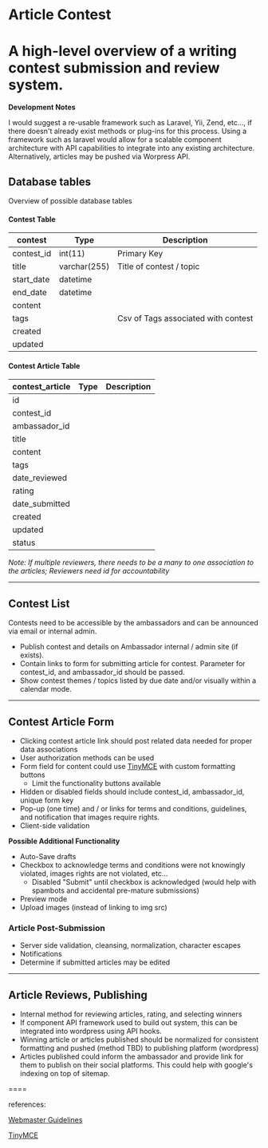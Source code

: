 # Article Contest

A high-level overview of a writing contest submission and review system.
====

**Development Notes**

I would suggest a re-usable framework such as Laravel, Yii, Zend, etc..., if there doesn't already exist methods or plug-ins for this process.  Using a framework such as laravel would allow for a scalable component architecture with API capabilities to integrate into any existing architecture.  Alternatively, articles may be pushed via Worpress API.

## Database tables

Overview of possible database tables

#### Contest Table

| contest | Type | Description |
|  ---- | ---- | ---- |
| contest_id | int(11) | Primary Key |
| title | varchar(255) | Title of contest / topic |
| start_date | datetime | |
| end_date | datetime |  |
| content |  | |
| tags | | Csv of Tags associated with contest |
| created  | | |
| updated | | |

#### Contest Article Table

| contest_article | Type | Description |
|  ---- | ---- | ---- |
| id | | |
| contest_id | | |
| ambassador_id  | | |
| title  | | |
| content  | | |
| tags  | | |
| date_reviewed  | | |
| rating | | |
| date_submitted | | |
| created | | |
| updated | | |
| status | | |


_Note: If multiple reviewers, there needs to be a many to one association to the articles; Reviewers need id for accountability_

----

## Contest List

Contests need to be accessible by the ambassadors and can be announced via email or internal admin.

 - Publish contest and details on Ambassador internal / admin site (if exists).
 - Contain links to form for submitting article for contest. Parameter for contest_id, and ambassador_id should be passed.
 - Show contest themes / topics listed by due date and/or visually within a calendar mode.

----

## Contest Article Form



- Clicking contest article link should post related data needed for proper data associations
- User authorization methods can be used
- Form field for content could use [TinyMCE](https://www.tinymce.com/) with custom formatting buttons 
  - Limit the functionality buttons available
- Hidden or disabled fields should include contest_id, ambassador_id, unique form key
- Pop-up (one time) and / or links for terms and conditions, guidelines, and notification that images require rights.
- Client-side validation

**Possible Additional Functionality**

- Auto-Save drafts
- Checkbox to acknowledge terms and conditions were not knowingly violated, images rights are not violated, etc...
  - Disabled "Submit" until checkbox is acknowledged (would help with spambots and accidental pre-mature submissions)
- Preview mode
- Upload images (instead of linking to img src)

### Article Post-Submission

- Server side validation, cleansing, normalization, character escapes
- Notifications
- Determine if submitted articles may be edited

---- 

## Article Reviews, Publishing

- Internal method for reviewing articles, rating, and selecting winners
- If component API framework used to build out system, this can be integrated into wordpress using API hooks.
- Winning article or articles published should be normalized for consistent formatting and pushed (method TBD) to publishing platform (wordpress)
- Articles published could inform the ambassador and provide link for them to publish on their social platforms.  This could help with google's indexing on top of sitemap.

====

references:

[Webmaster Guidelines](https://support.google.com/webmasters/answer/35769?hl=en&ref_topic=6002025)

[TinyMCE](https://www.tinymce.com/)
